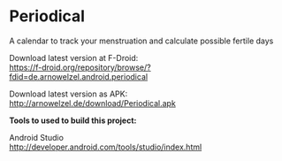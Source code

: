 # Periodical
A calendar to track your menstruation and calculate possible fertile days

Download latest version at F-Droid:  
https://f-droid.org/repository/browse/?fdid=de.arnowelzel.android.periodical

Download latest version as APK:  
http://arnowelzel.de/download/Periodical.apk

**Tools to used to build this project:**

Android Studio  
http://developer.android.com/tools/studio/index.html
